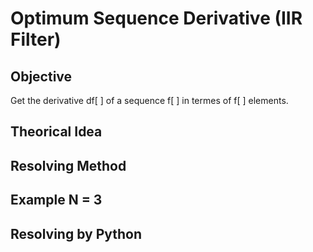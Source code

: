 # Optimum Sequence Derivative (IIR Filter)

## Objective
Get the derivative df[ ] of a sequence f[ ] in termes of f[ ] elements.

## Theorical Idea

## Resolving Method

## Example N = 3

## Resolving by Python
